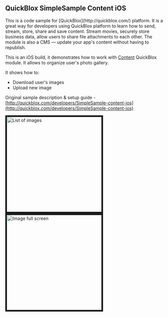 <h2> QuickBlox SimpleSample Content iOS</h2>
This is a code sample for [QuickBlox](http://quickblox.com/) platform. It is a great way for developers using QuickBlox platform to learn how to send, stream, store, share and save content. Stream movies, securely store business data, allow users to share file attachments to each other. The module is also a CMS — update your app's content without having to republish.

This is an iOS build, it demonstrates how to work with [Content](http://quickblox.com/developers/Content) QuickBlox module.
It allows to organize user's photo gallery. 

It shows how to:
<ul>
<li> Download user's images</li>
<li> Upload new image </li>
</ul>

Original sample description & setup guide - [http://quickblox.com/developers/SimpleSample-content-ios](http://quickblox.com/developers/SimpleSample-content-ios)

<img src="http://files.quickblox.com/content-sample1.png" border="5" alt="List of images" width="300"> 
<img src="http://files.quickblox.com/content-sample2.png" border="5" alt="Image full screen" width="300"> 
